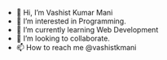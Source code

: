 - 👋 Hi, I’m Vashist Kumar Mani
- 👀 I’m interested in Programming.
- 🌱 I’m currently learning Web Development
- 💞️ I’m looking to collaborate.
- 📫 How to reach me @vashistkmani

<!---
vashistkmani/vashistkmani is a ✨ special ✨ repository because its `README.md` (this file) appears on your GitHub profile.
You can click the Preview link to take a look at your changes.
--->
